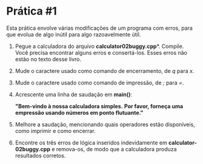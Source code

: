 # Prática #1

Esta prática envolve várias modificações de um programa com erros, para que evolua de algo inútil para algo razoavelmente útil.

1. Pegue a calculadora do arquivo **calculator02buggy.cpp**\*. Compile. Você
precisa encontrar alguns erros e consertá-los. Esses erros não estão no texto
desse livro.
2. Mude o caractere usado como comando de encerramento, de *q* para *x*.
3. Mude o caractere usado como comando de impressão, de *;* para *=*.
4. Acrescente uma linha de saudação em **main()**:

    **"Bem-vindo à nossa calculadora simples.**
    **Por favor, forneça uma empressão usando números em ponto flutuante."**

5. Melhore a saudação, mencionando quais operadores estão disponíveis, como imprimir e como encerrar.
6. Encontre os três erros de lógica inseridos indevidamente em **calculator-02buggy.cpp** e remova-os, de modo que a calculadora produza resultados corretos.
